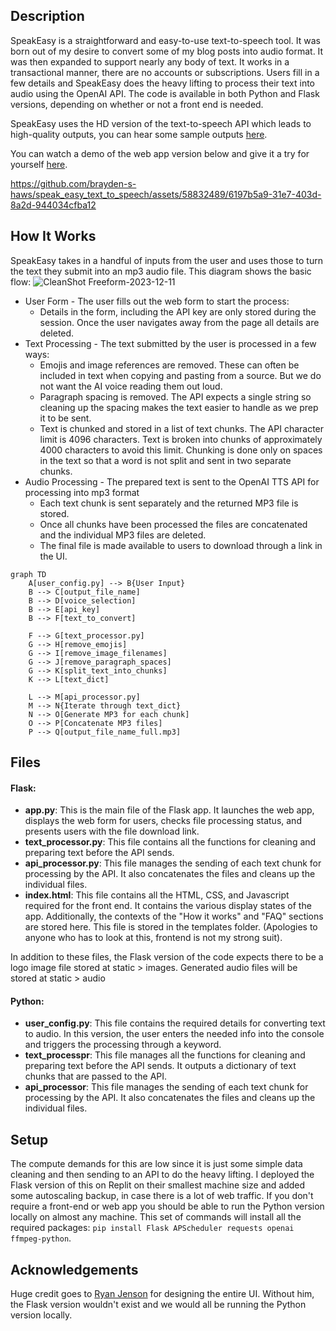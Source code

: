 ## Description
SpeakEasy is a straightforward and easy-to-use text-to-speech tool. It was born out of my desire to convert some of my blog posts into audio format. It was then expanded to support nearly any body of text. It works in a transactional manner, there are no accounts or subscriptions. Users fill in a few details and SpeakEasy does the heavy lifting to process their text into audio using the OpenAI API. The code is available in both Python and Flask versions, depending on whether or not a front end is needed. 

SpeakEasy uses the HD version of the text-to-speech API which leads to high-quality outputs, you can hear some sample outputs [here](https://haws.notion.site/Audio-Blog-Posts-26d29fb160d1421cb7bf4bf252589347).

You can watch a demo of the web app version below and give it a try for yourself [here](https://speak-easy.replit.app).

https://github.com/brayden-s-haws/speak_easy_text_to_speech/assets/58832489/6197b5a9-31e7-403d-8a2d-944034cfba12

## How It Works
SpeakEasy takes in a handful of inputs from the user and uses those to turn the text they submit into an mp3 audio file. This diagram shows the basic flow:
![CleanShot Freeform-2023-12-11](https://github.com/brayden-s-haws/speak_easy_text_to_speech/assets/58832489/6ecb436d-03ce-4689-ba3c-54cde170f403)

- User Form - The user fills out the web form to start the process:
  - Details in the form, including the API key are only stored during the session. Once the user navigates away from the page all details are deleted.
- Text Processing - The text submitted by the user is processed in a few ways:
  - Emojis and image references are removed. These can often be included in text when copying and pasting from a source. But we do not want the AI voice reading them out loud.
  - Paragraph spacing is removed. The API expects a single string so cleaning up the spacing makes the text easier to handle as we prep it to be sent.
  - Text is chunked and stored in a list of text chunks. The API character limit is 4096 characters. Text is broken into chunks of approximately 4000 characters to avoid this limit. Chunking is done only on spaces in the text so that a word is not split and sent in two separate chunks.
- Audio Processing - The prepared text is sent to the OpenAI TTS API for processing into mp3 format
  - Each text chunk is sent separately and the returned MP3 file is stored.
  - Once all chunks have been processed the files are concatenated and the individual MP3 files are deleted.
  - The final file is made available to users to download through a link in the UI.

``` Mermaid
graph TD
    A[user_config.py] --> B{User Input}
    B --> C[output_file_name]
    B --> D[voice_selection]
    B --> E[api_key]
    B --> F[text_to_convert]

    F --> G[text_processor.py]
    G --> H[remove_emojis]
    G --> I[remove_image_filenames]
    G --> J[remove_paragraph_spaces]
    G --> K[split_text_into_chunks]
    K --> L[text_dict]

    L --> M[api_processor.py]
    M --> N{Iterate through text_dict}
    N --> O[Generate MP3 for each chunk]
    O --> P[Concatenate MP3 files]
    P --> Q[output_file_name_full.mp3]

```

## Files

#### Flask:

- **app.py**: This is the main file of the Flask app. It launches the web app, displays the web form for users, checks file processing status, and presents users with the file download link.
- **text_processor.py**: This file contains all the functions for cleaning and preparing text before the API sends.
- **api_processor.py**: This file manages the sending of each text chunk for processing by the API. It also concatenates the files and cleans up the individual files.
- **index.html**: This file contains all the HTML, CSS, and Javascript required for the front end. It contains the various display states of the app. Additionally, the contexts of the "How it works" and "FAQ" sections are stored here. This file is stored in the templates folder. (Apologies to anyone who has to look at this, frontend is not my strong suit).

In addition to these files, the Flask version of the code expects there to be a logo image file stored at static > images. Generated audio files will be stored at static > audio

#### Python:
- **user_config.py**: This file contains the required details for converting text to audio. In this version, the user enters the needed info into the console and triggers the processing through a keyword.
- **text_processpr**: This file manages all the functions for cleaning and preparing text before the API sends. It outputs a dictionary of text chunks that are passed to the API.
- **api_processor**: This file manages the sending of each text chunk for processing by the API. It also concatenates the files and cleans up the individual files.

## Setup
The compute demands for this are low since it is just some simple data cleaning and then sending to an API to do the heavy lifting. I deployed the Flask version of this on Replit on their smallest machine size and added some autoscaling backup, in case there is a lot of web traffic. If you don't require a front-end or web app you should be able to run the Python version locally on almost any machine. This set of commands will install all the required packages: `pip install Flask APScheduler requests openai ffmpeg-python`.

## Acknowledgements
Huge credit goes to [Ryan Jenson](https://github.com/rwjenson) for designing the entire UI. Without him, the Flask version wouldn't exist and we would all be running the Python version locally.
